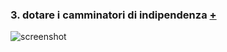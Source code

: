 ### 3. dotare i camminatori di indipendenza [+](https://editor.p5js.org/eleonoradfr/full/vb_BiB0Yz)  
![screenshot]()

